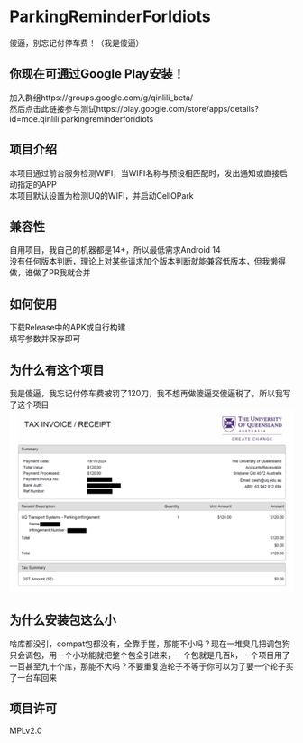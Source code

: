 # ParkingReminderForIdiots
 傻逼，别忘记付停车费！（我是傻逼）

## 你现在可通过Google Play安装！
加入群组https://groups.google.com/g/qinlili_beta/  
然后点击此链接参与测试https://play.google.com/store/apps/details?id=moe.qinlili.parkingreminderforidiots  

## 项目介绍
本项目通过前台服务检测WIFI，当WIFI名称与预设相匹配时，发出通知或直接启动指定的APP  
本项目默认设置为检测UQ的WIFI，并启动CellOPark 

## 兼容性
自用项目，我自己的机器都是14+，所以最低需求Android 14  
没有任何版本判断，理论上对某些请求加个版本判断就能兼容低版本，但我懒得做，谁做了PR我就合并  

## 如何使用
下载Release中的APK或自行构建  
填写参数并保存即可  

## 为什么有这个项目
我是傻逼，我忘记付停车费被罚了120刀，我不想再做傻逼交傻逼税了，所以我写了这个项目  
![血的教训](payment.png)  

## 为什么安装包这么小
啥库都没引，compat包都没有，全靠手搓，那能不小吗？现在一堆臭几把调包狗只会调包，用一个小功能就把整个包全引进来，一个包就是几百k，一个项目用了一百甚至九十个库，那能不大吗？不要重复造轮子不等于你可以为了要一个轮子买了一台车回来   

## 项目许可
MPLv2.0  
